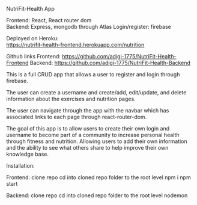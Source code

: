 NutriFit-Health App

Frontend: React, React router dom  
Backend: Express, mongodb through Atlas
Login/register: firebase

Deployed on Heroku:  
https://nutrifit-health-frontend.herokuapp.com/nutrition

Github links
Frontend: https://github.com/adigi-1775/NutriFit-Health-Frontend
Backend: https://github.com/adigi-1775/NutriFit-Health-Backend

This is a full CRUD app that allows a user to register and login through firebase.

The user can create a username and create/add, edit/update, and delete information about the exercises and nutrition pages.

The user can navigate through the app with the navbar which has associated links to each page through react-router-dom.

The goal of this app is to allow users to create their own login and username to become part of a community to increase personal health through fitness and nutrition. Allowing users to add their own information and the ability to see what others share to help improve their own knowledge base.

Installation:

Frontend:
clone repo
cd into cloned repo folder to the root level
npm i
npm start

Backend:
clone repo
cd into cloned repo folder to the root level
nodemon
